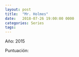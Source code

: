 ```yaml
---
layout: post
title:  "Mr. Holmes"
date:   2018-07-26 19:00:00 0000
categories: Series
tags:
---
```

Año: 2015

Puntuación:
<i class="fa fa-star"></i>
<i class="fa fa-star"></i>
<i class="far fa-star"></i>
<i class="far fa-star"></i>
<i class="far fa-star"></i>
